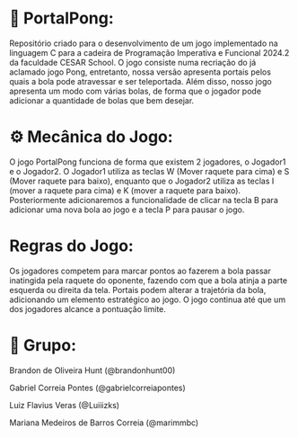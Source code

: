 # 🏓 PortalPong:
Repositório criado para o desenvolvimento de um jogo implementado na linguagem C para a cadeira de Programação Imperativa e Funcional 2024.2 da faculdade CESAR School. O jogo consiste numa recriação do já aclamado jogo Pong, entretanto, nossa versão apresenta portais pelos quais a bola pode atravessar e ser teleportada. Além disso, nosso jogo apresenta um modo com várias bolas, de forma que o jogador pode adicionar a quantidade de bolas que bem desejar. 

# ⚙ Mecânica do Jogo:
O jogo PortalPong funciona de forma que existem 2 jogadores, o Jogador1 e o Jogador2. O Jogador1 utiliza as teclas W (Mover raquete para cima) e S (Mover raquete para baixo), enquanto que o Jogador2 utiliza as teclas I (mover a raquete para cima) e K (mover a raquete para baixo). Posteriormente adicionaremos a funcionalidade de clicar na tecla B para adicionar uma nova bola ao jogo e a tecla P para pausar o jogo.

# Regras do Jogo:

Os jogadores competem para marcar pontos ao fazerem a bola passar inatingida pela raquete do oponente, fazendo com que a bola atinja a parte esquerda ou direita da tela. Portais podem alterar a trajetória da bola, adicionando um elemento estratégico ao jogo. O jogo continua até que um dos jogadores alcance a pontuação limite.

# 👥 Grupo:
Brandon de Oliveira Hunt (@brandonhunt00)

Gabriel Correia Pontes (@gabrielcorreiapontes)

Luiz Flavius Veras (@Luiiizks)

Mariana Medeiros de Barros Correia (@marimmbc) 
